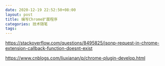 ```yaml
---
date: 2020-12-19 22:52:50+08:00
layout: post
title: 编写Chrome扩展程序
categories: 技术随笔
tags: 
---
```


https://stackoverflow.com/questions/8495825/jsonp-request-in-chrome-extension-callback-function-doesnt-exist

https://www.cnblogs.com/liuxianan/p/chrome-plugin-develop.html


